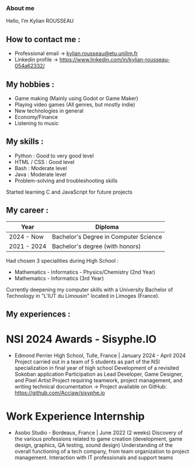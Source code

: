 ### About me 

Hello, I’m Kylian ROUSSEAU

## How to contact me :
  - Professional email -> kylian.rousseau@etu.unilim.fr
  - Linkedin profile -> https://www.linkedin.com/in/kylian-rousseau-054a62332/

## My hobbies :
  - Game making (Mainly using Godot or Game Maker)
  - Playing video games (All genres, but mostly indie)
  - New technologies in general
  - Economy/Finance
  - Listening to music

## My skills : 
  - Python : Good to very good level
  - HTML / CSS : Good level
  - Bash : Moderate level
  - Java : Moderate level
  - Problem-solving and troubleshooting skills

Started learning C and JavaScript for future projects

## My career :
| Year | Diploma |
|----------|----------|
| 2024 - Now |Bachelor's Degree in Computer Science |
| 2021 - 2024 | Bachelor's degree (with honors) |

Had chosen 3 specialities during High School :
  - Mathematics - Informatics - Physics/Chemistry (2nd Year)
  - Mathematics - Informatics (3rd Year)

Currently deepening my computer skills with a University Bachelor of Technology in "L'IUT du Limousin" located in Limoges (France).

## My experiences :

# NSI 2024 Awards - Sisyphe.IO
  - Edmond Perrier High School, Tulle, France | January 2024 - April 2024
Project carried out in a team of 5 students as part of the NSI specialization in final year of high school
Development of a revisited Sokoban application
Participation as Lead Developer, Game Designer, and Pixel Artist
Project requiring teamwork, project management, and writing technical documentation
-> Project available on GitHub: https://github.com/Acciaw/sisyphe.io

# Work Experience Internship
  - Asobo Studio - Bordeaux, France | June 2022 (2 weeks)
Discovery of the various professions related to game creation (development, game design, graphics, QA testing, sound design)
Understanding of the overall functioning of a tech company, from team organization to project management.
Interaction with IT professionals and support teams





<!---
krousseau19/krousseau19 is a ✨ special ✨ repository because its `README.md` (this file) appears on your GitHub profile.
You can click the Preview link to take a look at your changes.
--->
